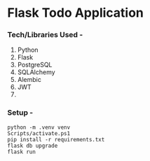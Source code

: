# Flask Todo Application

### Tech/Libraries Used -
1. Python
2. Flask
3. PostgreSQL
4. SQLAlchemy
5. Alembic
6. JWT
7. 

### Setup -
```
python -m .venv venv
Scripts/activate.ps1
pip install -r requirements.txt
flask db upgrade
flask run
```